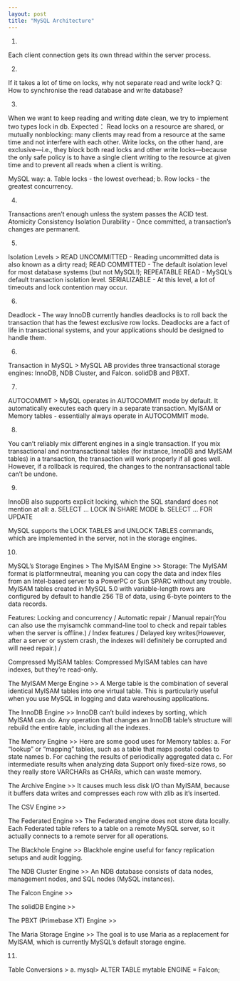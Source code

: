 ```yaml
---
layout: post
title: "MySQL Architecture"
---
```


1.
Each client connection gets its own thread within the server process.

2.
If it takes a lot of time on locks, why not separate read and write lock?
Q:  How to synchronise the read database and write database?

3.
When we want to keep reading and writing date clean, we try to implement two types lock in db.
Expected：
Read locks on a resource are shared, or mutually nonblocking: many clients
may read from a resource at the same time and not interfere with each other.
Write locks, on the other hand, are exclusive—i.e., they block both read locks and
other write locks—because the only safe policy is to have a single client writing to
the resource at given time and to prevent all reads when a client is writing.

MySQL way:
a. Table locks - the lowest overhead;
b. Row locks - the greatest concurrency.

4.
Transactions aren’t enough unless the system passes the ACID test.
Atomicity
Consistency
Isolation
Durability - Once committed, a transaction’s changes are permanent.

5.
Isolation Levels >
READ UNCOMMITTED - Reading uncommitted data is also known as a dirty read;
READ COMMITTED - The default isolation level for most database systems (but not MySQL!);
REPEATABLE READ - MySQL’s default transaction isolation level.
SERIALIZABLE - At this level, a lot of timeouts and lock contention may occur.

6.
Deadlock - 
The way InnoDB currently handles deadlocks is to roll back the transaction
that has the fewest exclusive row locks.
Deadlocks are a fact of life in transactional systems, and your applications
should be designed to handle them.

6.
Transaction in MySQL >
MySQL AB provides three transactional storage engines: InnoDB, NDB Cluster, and
Falcon. solidDB and PBXT.

7.
AUTOCOMMIT >
MySQL operates in AUTOCOMMIT mode by default. It automatically executes each query in a separate transaction.
MyISAM or Memory tables -  essentially always operate in AUTOCOMMIT mode.

8.
You can’t reliably mix different engines in a single transaction. If you mix transactional and nontransactional tables (for instance, InnoDB and MyISAM tables) in a transaction, the transaction will work properly if all goes well. However, if a rollback is required, the changes to the nontransactional table can’t be undone.

9.
InnoDB also supports explicit locking, which the SQL standard does not mention at all:
a. SELECT ... LOCK IN SHARE MODE
b. SELECT ... FOR UPDATE

MySQL supports the LOCK TABLES and UNLOCK TABLES commands, which are implemented in the server, not in the storage engines.

10.
MySQL’s Storage Engines >
The MyISAM Engine >>
Storage: The MyISAM format is platformneutral, meaning you can copy the data and index files from an Intel-based server to a PowerPC or Sun SPARC without any trouble.
MyISAM tables created in MySQL 5.0 with variable-length rows are configured by default to handle 256 TB of data, using 6-byte pointers to the data records.

Features:
Locking and concurrency / Automatic repair / Manual repair(You can also use the myisamchk
command-line tool to check and repair tables when the server is offline.) / Index features / Delayed key writes(However, after a server or system crash, the indexes will definitely be corrupted and will need repair.) / 

Compressed MyISAM tables:
Compressed MyISAM tables can have indexes, but they’re read-only.

The MyISAM Merge Engine >>
A Merge table is the combination of several identical MyISAM tables into one virtual table. This is particularly useful when you use MySQL in logging and data warehousing applications.

The InnoDB Engine >>
InnoDB can’t build indexes by sorting, which MyISAM can do.
Any operation that changes an InnoDB table’s structure will rebuild the entire table, including all the indexes.

The Memory Engine >>
Here are some good uses for Memory tables:
a. For “lookup” or “mapping” tables, such as a table that maps postal codes to
state names
b. For caching the results of periodically aggregated data
c. For intermediate results when analyzing data
Support only fixed-size rows, so they really store VARCHARs as CHARs, which can waste memory.

The Archive Engine >>
It causes much less disk I/O than MyISAM, because it buffers data writes and compresses each row with zlib as it’s inserted.

The CSV Engine >>

The Federated Engine >>
The Federated engine does not store data locally. Each Federated table refers to a table on a remote MySQL server, so it actually connects to a remote server for all operations.

The Blackhole Engine >>
Blackhole engine useful for fancy replication setups and audit logging.

The NDB Cluster Engine >>
An NDB database consists of data nodes, management nodes, and SQL nodes (MySQL instances).

The Falcon Engine >>

The solidDB Engine >>

The PBXT (Primebase XT) Engine >>

The Maria Storage Engine >>
The goal is to use Maria as a replacement for MyISAM, which is currently MySQL’s default storage engine.

11.
Table Conversions >
a. mysql> ALTER TABLE mytable ENGINE = Falcon;